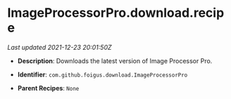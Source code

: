 # ImageProcessorPro.download.recipe

_Last updated 2021-12-23 20:01:50Z_

- **Description**: Downloads the latest version of Image Processor Pro.

- **Identifier**: `com.github.foigus.download.ImageProcessorPro`

- **Parent Recipes**: `None`

